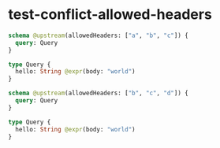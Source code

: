 # test-conflict-allowed-headers

```graphql @config
schema @upstream(allowedHeaders: ["a", "b", "c"]) {
  query: Query
}

type Query {
  hello: String @expr(body: "world")
}
```

```graphql @config
schema @upstream(allowedHeaders: ["b", "c", "d"]) {
  query: Query
}

type Query {
  hello: String @expr(body: "world")
}
```
